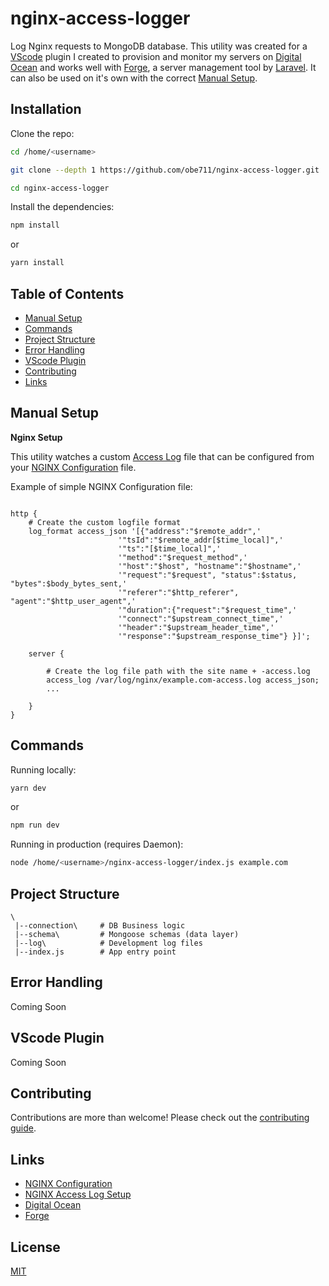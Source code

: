 # nginx-access-logger

Log Nginx requests to MongoDB database. This utility was created for a [VScode](https://code.visualstudio.com) plugin I created to provision and monitor my servers on [Digital Ocean](https://www.digitalocean.com) and works well with [Forge](https://forge.laravel.com), a server management tool by [Laravel](https://laravel.com). It can also be used on it's own with the correct [Manual Setup](#manual-setup).

## Installation

Clone the repo:

```bash
cd /home/<username>

git clone --depth 1 https://github.com/obe711/nginx-access-logger.git

cd nginx-access-logger
```

Install the dependencies:

```bash
npm install
```

or

```bash
yarn install
```

## Table of Contents

- [Manual Setup](#manual-setup)
- [Commands](#commands)
- [Project Structure](#project-structure)
- [Error Handling](#error-handling)
- [VScode Plugin](#vscode-plugin)
- [Contributing](#contributing)
- [Links](#links)

## Manual Setup

**Nginx Setup**

This utility watches a custom [Access Log](https://docs.nginx.com/nginx/admin-guide/monitoring/logging/#access_log) file that can be configured from your [NGINX Configuration](https://docs.nginx.com/nginx/admin-guide/basic-functionality/managing-configuration-files) file.

Example of simple NGINX Configuration file:

```

http {
    # Create the custom logfile format
    log_format access_json '[{"address":"$remote_addr",'
                        '"tsId":"$remote_addr[$time_local]",'
                        '"ts":"[$time_local]",'
                        '"method":"$request_method",'
                        '"host":"$host", "hostname":"$hostname",'
                        '"request":"$request", "status":$status, "bytes":$body_bytes_sent,'
                        '"referer":"$http_referer", "agent":"$http_user_agent",'
                        '"duration":{"request":"$request_time",'
                        '"connect":"$upstream_connect_time",'
                        '"header":"$upstream_header_time",'
                        '"response":"$upstream_response_time"} }]';

    server {

        # Create the log file path with the site name + -access.log
        access_log /var/log/nginx/example.com-access.log access_json;
        ...

    }
}
```

## Commands

Running locally:

```bash
yarn dev
```

or

```bash
npm run dev
```

Running in production (requires Daemon):

```bash
node /home/<username>/nginx-access-logger/index.js example.com
```

## Project Structure

```
\
 |--connection\     # DB Business logic
 |--schema\         # Mongoose schemas (data layer)
 |--log\            # Development log files
 |--index.js        # App entry point
```

## Error Handling

Coming Soon

## VScode Plugin

Coming Soon

## Contributing

Contributions are more than welcome! Please check out the [contributing guide](CONTRIBUTING.md).

## Links

- [NGINX Configuration](https://docs.nginx.com/nginx/admin-guide/basic-functionality/managing-configuration-files)
- [NGINX Access Log Setup](https://docs.nginx.com/nginx/admin-guide/monitoring/logging/#access_log)
- [Digital Ocean](https://www.digitalocean.com)
- [Forge](https://forge.laravel.com)

## License

[MIT](LICENSE)
